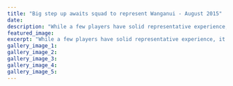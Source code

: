```yaml
---
title: "Big step up awaits squad to represent Wanganui - August 2015"
date: 
description: "While a few players have solid representative experience, it will be a new level for the Netball Wanganui senior team announced today to prepare for the 2015 Lion Foundation Netball Championships."
featured_image: 
excerpt: "While a few players have solid representative experience, it will be a new level for the Netball Wanganui senior team announced today to prepare for the 2015 Lion Foundation Netball Championships, Wanganui Chronicle article on 29/8/15..."
gallery_image_1: 
gallery_image_2: 
gallery_image_3: 
gallery_image_4: 
gallery_image_5: 
---
```

